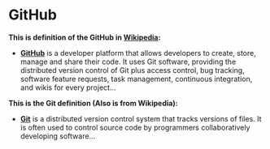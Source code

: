 # GitHub

**This is definition of the GitHub in [Wikipedia](https://en.wikipedia.org/wiki/GitHub):** 
* **[GitHub](https://github.com)** is a developer platform that allows developers to create, store, manage and share their code. It uses Git software, providing the distributed version control of Git plus access control, bug tracking, software feature requests, task management, continuous integration, and wikis for every project...

**This is the Git definition (Also is from Wikipedia):**
* **[Git](https://git-scm.com/)** is a distributed version control system that tracks versions of files. It is often used to control source code by programmers collaboratively developing software...
